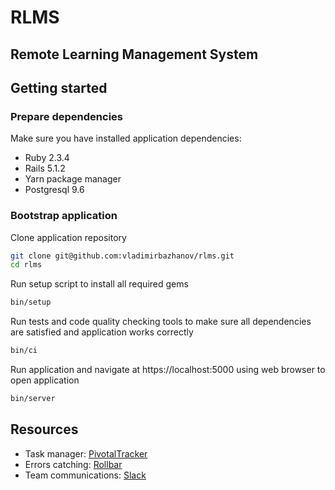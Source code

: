 # RLMS
## Remote Learning Management System

## Getting started

### Prepare dependencies

Make sure you have installed application dependencies:

- Ruby 2.3.4
- Rails 5.1.2
- Yarn package manager
- Postgresql 9.6

### Bootstrap application

Clone application repository

```bash
git clone git@github.com:vladimirbazhanov/rlms.git
cd rlms
```

Run setup script to install all required gems

```bash
bin/setup
```

Run tests and code quality checking tools to make sure all dependencies are satisfied and application works correctly

```bash
bin/ci
```

Run application and navigate at https://localhost:5000 using web browser to open application

```bash
bin/server
```

## Resources

- Task manager: [PivotalTracker](https://www.pivotaltracker.com/n/projects/2098243)
- Errors catching: [Rollbar](https://rollbar.com/VladimirBazhanov/rlms)
- Team communications: [Slack](https://flatstack-school.slack.com)
